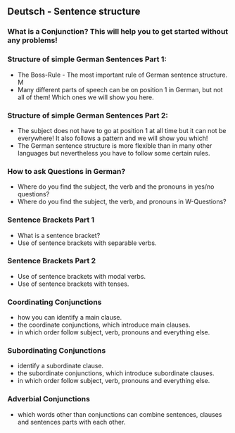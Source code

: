 ## Deutsch - Sentence structure

### What is a Conjunction? This will help you to get started without any problems!

### Structure of simple German Sentences Part 1: 
* The Boss-Rule - The most important rule of German sentence structure. M
* Many different parts of speech can be on position 1 in German, but not all of them! Which ones we will show you here.

### Structure of simple German Sentences Part 2: 
* The subject does not have to go at position 1 at all time but it can not be everywhere! It also follows a pattern and we will show you which!  
* The German sentence structure is more flexible than in many other languages but nevertheless you have to follow some certain rules.

### How to ask Questions in German? 
* Where do you find the subject, the verb and the pronouns in yes/no questions? 
* Where do you find the subject, the verb, and pronouns in W-Questions?

### Sentence Brackets Part 1
* What is a sentence bracket?
* Use of sentence brackets with separable verbs.

### Sentence Brackets Part 2
* Use of sentence brackets with modal verbs.
* Use of sentence brackets with tenses.

### Coordinating Conjunctions
* how you can identify a main clause.
* the coordinate conjunctions, which introduce main clauses. 
* in which order follow subject, verb, pronouns and everything else.

### Subordinating Conjunctions
* identify a subordinate clause.
* the subordinate conjunctions, which introduce subordinate clauses. 
* in which order follow subject, verb, pronouns and everything else.

### Adverbial Conjunctions
* which words other than conjunctions can combine sentences, clauses and sentences parts with each other.